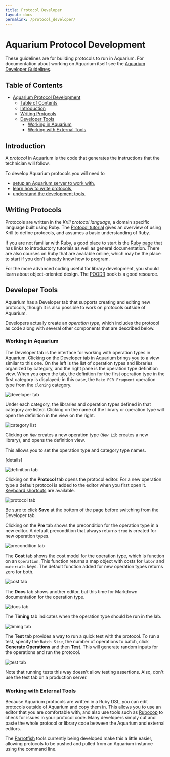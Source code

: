 ```yaml
---
title: Protocol Developer
layout: docs
permalink: /protocol_developer/
---
```


# Aquarium Protocol Development

These guidelines are for building protocols to run in Aquarium.
For documentation about working on Aquarium itself see the [Aquarium Developer Guidelines](aquarium_developer).

## Table of Contents

<!-- TOC -->

- [Aquarium Protocol Development](#aquarium-protocol-development)
    - [Table of Contents](#table-of-contents)
    - [Introduction](#introduction)
    - [Writing Protocols](#writing-protocols)
    - [Developer Tools](#developer-tools)
        - [Working in Aquarium](#working-in-aquarium)
        - [Working with External Tools](#working-with-external-tools)

<!-- /TOC -->

## Introduction

A _protocol_ in Aquarium is the code that generates the instructions that the technician will follow.

To develop Aquarium protocols you will need to

- [setup an Aquarium server to work with](../configuration/installation),
- [learn how to write protocols](#writing-protocols),
- [understand the development tools](#developer-tools).

## Writing Protocols

Protocols are written in the _Krill protocol language_, a domain specific language built using Ruby.
The [Protocol tutorial](../protocol_tutorial) gives an overview of using Krill to define protocols, and assumes a basic understanding of Ruby.

If you are not familiar with Ruby, a good place to start is the [Ruby page](https://www.ruby-lang.org/en/) that has links to introductory tutorials as well as general documentation.
There are also courses on Ruby that are available online, which may be the place to start if you don't already know how to program.

For the more advanced coding useful for library development, you should learn about object-oriented design.
The [POODR](http://www.poodr.com) book is a good resource.

## Developer Tools

Aquarium has a Developer tab that supports creating and editing new protocols, though it is also possible to work on protocols outside of Aquarium.

Developers actually create an _operation type_, which includes the protocol as code along with several other components that are described below.

### Working in Aquarium

The Developer tab is the interface for working with operation types in Aquarium.
Clicking on the Developer tab in Aquarium brings you to a view similar to this one.
On the left is the list of operation types and libraries organized by category, and the right pane is the operation type definition view.
When you open the tab, the definition for the first operation type in the first category is displayed; in this case, the `Make PCR Fragment` operation type from the `Cloning` category.

![developer tab](images/developer_tab.png)

Under each category, the libraries and operation types defined in that category are listed.
Clicking on the name of the library or operation type will open the definition in the view on the right.

![category list](images/category_list.png)

Clicking on `New` creates a new operation type (`New Lib` creates a new library), and opens the definition view.

This allows you to set the operation type and category type names.

[details]

![definition tab](images/definition_tab.png)

Clicking on the **Protocol** tab opens the protocol editor.
For a new operation type a default protocol is added to the editor when you first open it.
[Keyboard shortcuts](https://github.com/ajaxorg/ace/wiki/Default-Keyboard-Shortcuts) are available.

![protocol tab](images/protocol_tab.png)

Be sure to click **Save** at the bottom of the page before switching from the Developer tab.

Clicking on the **Pre** tab shows the precondition for the operation type in a new editor.
A default precondition that always returns `true` is created for new operation types.

![precondition tab](images/pre_tab.png)

The **Cost** tab shows the cost model for the operation type, which is function on an `Operation`.
This function returns a map object with costs for `labor` and `materials` keys.
The default function added for new operation types returns zero for both.

![cost tab](images/cost_tab.png)

The **Docs** tab shows another editor, but this time for Markdown documentation for the operation type.

![docs tab](images/doc_tab.png)

The **Timing** tab indicates when the operation type should be run in the lab.

![timing tab](images/timing_tab.png)

The **Test** tab provides a way to run a quick test with the protocol.
To run a test, specify the `Batch Size`, the number of operations to batch, click **Generate Operations** and then **Test**.
This will generate random inputs for the operations and run the protocol.

![test tab](images/test_tab.png)

Note that running tests this way doesn't allow testing assertions.
Also, don't use the test tab on a production server.

### Working with External Tools

Because Aquarium protocols are written in a Ruby DSL, you can edit protocols outside of Aquarium and copy them in.
This allows you to use an editor that you are comfortable with, and also use tools such as [Rubocop](https://rubocop.readthedocs.io/en/latest/) to check for issues in your protocol code.
Many developers simply cut and paste the whole protocol or library code between the Aquarium and external editors.

The [Parrotfish](http://klavinslab.org/parrotfish) tools currently being developed make this a little easier, allowing protocols to be pushed and pulled from an Aquarium instance using the command line.
